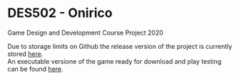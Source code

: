 # DES502 - Onirico
Game Design and Development Course Project 2020

Due to storage limits on Github the release version of the project is currently stored 
[here](https://mega.nz/file/O9glzTLI#RZyuha6_GKLsIYFQn8zuiSXPiUsZ06yPIKI9hhP2BbU).  
An executable versione of the game ready for download and play testing can be found 
[here](https://mega.nz/file/yowhgTib#f3ng7zxtmqy-sIpqD9bMZCL7zrTsKkoyMqvoJJHXVi4).
